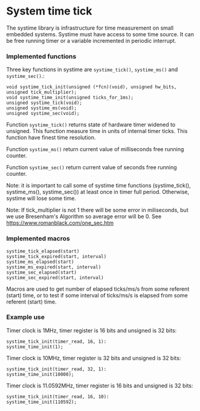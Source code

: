 # System time tick

The systime library is infrastructure for time measurement on small embedded systems. Systime must have access to some time source. It can be free running timer or a variable incremented in periodic interrupt.

### Implemented functions

Three key functions in systime are `systime_tick()`, `systime_ms()` and `systime_sec()`.:
```
void systime_tick_init(unsigned (*fcn)(void), unsigned hw_bits, unsigned tick_multiplier);
void systime_time_init(unsigned ticks_for_1ms);
unsigned systime_tick(void);
unsigned systime_ms(void);
unsigned systime_sec(void);
```

Function `systime_tick()` returns state of hardware timer widened to unsigned. This function measure time in units of internal timer ticks. This function have finest time resolution.

Function `systime_ms()` return current value of milliseconds free running counter.

Function `systime_sec()` return current value of seconds free running counter.

Note: it is important to call some of systime time functions (systime_tick(), systime_ms(), systime_sec()) at least once in timer full period. Otherwise, systime will lose some time.

Note: If tick_multiplier is not 1 there will be some error in miliseconds, but we use Bresenham's Algorithm so average error will be 0.
See https://www.romanblack.com/one_sec.htm

### Implemented macros
```
systime_tick_elapsed(start)
systime_tick_expired(start, interval)
systime_ms_elapsed(start)
systime_ms_expired(start, interval)
systime_sec_elapsed(start)
systime_sec_expired(start, interval)
```

Macros are used to get number of elapsed ticks/ms/s from some referent (start) time, or to test if some interval of ticks/ms/s is elapsed from some referent (start) time.


### Example use

Timer clock is 1MHz, timer register is 16 bits and unsigned is 32 bits:
```
systime_tick_init(timer_read, 16, 1):
systime_time_init(1);
```

Timer clock is 10MHz, timer register is 32 bits and unsigned is 32 bits:
```
systime_tick_init(timer_read, 32, 1):
systime_time_init(10000);
```

Timer clock is 11.0592MHz, timer register is 16 bits and unsigned is 32 bits:
```
systime_tick_init(timer_read, 16, 10):
systime_time_init(110592);
```

